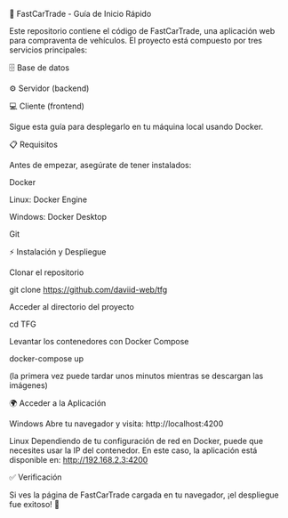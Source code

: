 🚗 FastCarTrade - Guía de Inicio Rápido

Este repositorio contiene el código de FastCarTrade, una aplicación web para compraventa de vehículos.
El proyecto está compuesto por tres servicios principales:

🗄️ Base de datos

⚙️ Servidor (backend)

💻 Cliente (frontend)

Sigue esta guía para desplegarlo en tu máquina local usando Docker.

📋 Requisitos

Antes de empezar, asegúrate de tener instalados:

Docker

Linux: Docker Engine

Windows: Docker Desktop

Git

⚡ Instalación y Despliegue

Clonar el repositorio

git clone https://github.com/daviid-web/tfg


Acceder al directorio del proyecto

cd TFG


Levantar los contenedores con Docker Compose

docker-compose up


(la primera vez puede tardar unos minutos mientras se descargan las imágenes)

🌍 Acceder a la Aplicación

Windows
Abre tu navegador y visita:
http://localhost:4200

Linux
Dependiendo de tu configuración de red en Docker, puede que necesites usar la IP del contenedor.
En este caso, la aplicación está disponible en:
http://192.168.2.3:4200

✅ Verificación

Si ves la página de FastCarTrade cargada en tu navegador, ¡el despliegue fue exitoso! 🚀
